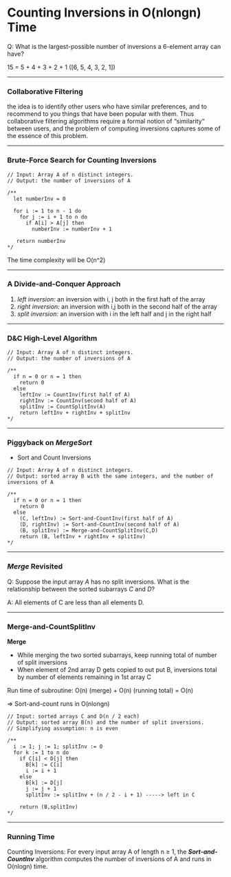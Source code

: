 # Counting Inversions in O(nlongn) Time

Q: What is the largest-possible number of inversions a 6-element array can have?

15 = 5 + 4 + 3 + 2 + 1 ([6, 5, 4, 3, 2, 1])

---

### Collaborative Filtering

the idea is to identify other users who have similar preferences, and to recommend to you things that have been popular with them. Thus collaborative filtering algorithms require a formal notion of “similarity“ between users, and the problem of computing inversions captures some of the essence of this problem.

---

### Brute-Force Search for Counting Inversions

```tsx
// Input: Array A of n distinct integers.
// Output: the number of inversions of A

/**
  let numberInv = 0

  for i := 1 to n - 1 do
    for j := i + 1 to n do
      if A[i] > A[j] then
        numberInv := numberInv + 1

   return numberInv
*/
```

The time complexity will be O(n^2)

---

### A Divide-and-Conquer Approach

1. _left inversion:_ an inversion with i, j both in the first haft of the array
2. _right inversion:_ an inversion with i,j both in the second half of the array
3. _split inversion:_ an inversion with i in the left half and j in the right half

---

### D&C High-Level Algorithm

```tsx
// Input: Array A of n distinct integers.
// Output: the number of inversions of A

/**
  if n = 0 or n = 1 then
    return 0
  else
    leftInv := CountInv(first half of A)
    rightInv := CountInv(second half of A)
    splitInv := CountSplitInv(A)
    return leftInv + rightInv + splitInv
*/
```

---

### Piggyback on _MergeSort_

- Sort and Count Inversions

```tsx
// Input: Array A of n distinct integers.
// Output: sorted array B with the same integers, and the number of inversions of A

/**
  if n = 0 or n = 1 then
    return 0
  else
    (C, leftInv) := Sort-and-CountInv(first half of A)
    (D, rightInv) := Sort-and-CountInv(second half of A)
    (B, splitInv) := Merge-and-CountSplitInv(C,D)
    return (B, leftInv + rightInv + splitInv)
*/
```

---

### _Merge_ Revisited

Q: Suppose the input array _A_ has no split inversions. What is the relationship between the sorted subarrays _C_ and _D_?

A: All elements of C are less than all elements D.

---

### Merge-and-CountSplitInv

**Merge**

- While merging the two sorted subarrays, keep running total of number of split inversions
- When element of 2nd array D gets copied to out put B, inversions total by number of elements remaining in 1st array C

Run time of subroutine: O(n) (merge) + O(n) (running total) = O(n)

⇒ Sort-and-count runs in O(nlongn)

```tsx
// Input: sorted arrays C and D(n / 2 each)
// Output: sorted array B(n) and the number of split inversions.
// Simplifying assumption: n is even

/**
  i := 1; j := 1; splitInv := 0
  for k := 1 to n do
    if C[i] < D[j] then
      B[k] := C[i]
      i := i + 1
    else
      B[k] := D[j]
      j := j + 1
      splitInv := splitInv + (n / 2 - i + 1) -----> left in C

    return (B,splitInv)
*/
```

---

### Running Time

Counting Inversions: For every input array A of length n ≥ 1, the **_Sort-and-CountInv_** algorithm computes the number of inversions of A and runs in O(nlogn) time.
